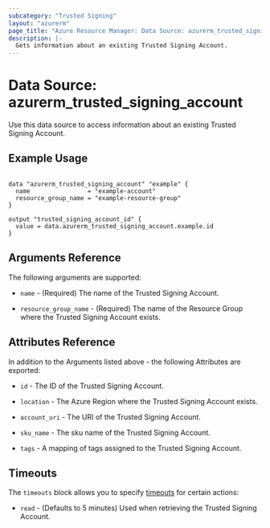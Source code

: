 ```yaml
---
subcategory: "Trusted Signing"
layout: "azurerm"
page_title: "Azure Resource Manager: Data Source: azurerm_trusted_signing_account"
description: |-
  Gets information about an existing Trusted Signing Account.
---
```


# Data Source: azurerm_trusted_signing_account

Use this data source to access information about an existing Trusted Signing Account.

## Example Usage

```hcl

data "azurerm_trusted_signing_account" "example" {
  name                = "example-account"
  resource_group_name = "example-resource-group"
}

output "trusted_signing_account_id" {
  value = data.azurerm_trusted_signing_account.example.id
}
```

## Arguments Reference

The following arguments are supported:

* `name` - (Required) The name of the Trusted Signing Account.

* `resource_group_name` - (Required) The name of the Resource Group where the Trusted Signing Account exists.

## Attributes Reference

In addition to the Arguments listed above - the following Attributes are exported: 

* `id` - The ID of the Trusted Signing Account.

* `location` - The Azure Region where the Trusted Signing Account exists.

* `account_uri` - The URI of the Trusted Signing Account.

* `sku_name` - The sku name of the Trusted Signing Account.

* `tags` - A mapping of tags assigned to the Trusted Signing Account.

## Timeouts

The `timeouts` block allows you to specify [timeouts](https://www.terraform.io/language/resources/syntax#operation-timeouts) for certain actions:

* `read` - (Defaults to 5 minutes) Used when retrieving the Trusted Signing Account.